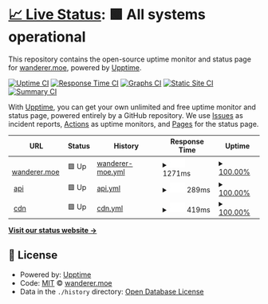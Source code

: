 # [📈 Live Status](https://status.wanderer.moe): <!--live status--> **🟩 All systems operational**

This repository contains the open-source uptime monitor and status page for [wanderer.moe](https://wanderer.moe/), powered by [Upptime](https://github.com/upptime/upptime).

[![Uptime CI](https://github.com/wanderer-moe/status/workflows/Uptime%20CI/badge.svg)](https://github.com/wanderer-moe/status/actions?query=workflow%3A%22Uptime+CI%22)
[![Response Time CI](https://github.com/wanderer-moe/status/workflows/Response%20Time%20CI/badge.svg)](https://github.com/wanderer-moe/status/actions?query=workflow%3A%22Response+Time+CI%22)
[![Graphs CI](https://github.com/wanderer-moe/status/workflows/Graphs%20CI/badge.svg)](https://github.com/wanderer-moe/status/actions?query=workflow%3A%22Graphs+CI%22)
[![Static Site CI](https://github.com/wanderer-moe/status/workflows/Static%20Site%20CI/badge.svg)](https://github.com/wanderer-moe/status/actions?query=workflow%3A%22Static+Site+CI%22)
[![Summary CI](https://github.com/wanderer-moe/status/workflows/Summary%20CI/badge.svg)](https://github.com/wanderer-moe/status/actions?query=workflow%3A%22Summary+CI%22)

With [Upptime](https://upptime.js.org), you can get your own unlimited and free uptime monitor and status page, powered entirely by a GitHub repository. We use [Issues](https://github.com/wanderer-moe/status/issues) as incident reports, [Actions](https://github.com/wanderer-moe/status/actions) as uptime monitors, and [Pages](https://status.wanderer.moe) for the status page.

<!--start: status pages-->
<!-- This summary is generated by Upptime (https://github.com/upptime/upptime) -->
<!-- Do not edit this manually, your changes will be overwritten -->
<!-- prettier-ignore -->
| URL | Status | History | Response Time | Uptime |
| --- | ------ | ------- | ------------- | ------ |
| <img alt="" src="https://icons.duckduckgo.com/ip3/wanderer.moe.ico" height="13"> [wanderer.moe](https://wanderer.moe) | 🟩 Up | [wanderer-moe.yml](https://github.com/wanderer-moe/status/commits/HEAD/history/wanderer-moe.yml) | <details><summary><img alt="Response time graph" src="./graphs/wanderer-moe/response-time-week.png" height="20"> 1271ms</summary><br><a href="https://status.wanderer.moe/history/wanderer-moe"><img alt="Response time 1271" src="https://img.shields.io/endpoint?url=https%3A%2F%2Fraw.githubusercontent.com%2Fwanderer-moe%2Fstatus%2FHEAD%2Fapi%2Fwanderer-moe%2Fresponse-time.json"></a><br><a href="https://status.wanderer.moe/history/wanderer-moe"><img alt="24-hour response time 1271" src="https://img.shields.io/endpoint?url=https%3A%2F%2Fraw.githubusercontent.com%2Fwanderer-moe%2Fstatus%2FHEAD%2Fapi%2Fwanderer-moe%2Fresponse-time-day.json"></a><br><a href="https://status.wanderer.moe/history/wanderer-moe"><img alt="7-day response time 1271" src="https://img.shields.io/endpoint?url=https%3A%2F%2Fraw.githubusercontent.com%2Fwanderer-moe%2Fstatus%2FHEAD%2Fapi%2Fwanderer-moe%2Fresponse-time-week.json"></a><br><a href="https://status.wanderer.moe/history/wanderer-moe"><img alt="30-day response time 1271" src="https://img.shields.io/endpoint?url=https%3A%2F%2Fraw.githubusercontent.com%2Fwanderer-moe%2Fstatus%2FHEAD%2Fapi%2Fwanderer-moe%2Fresponse-time-month.json"></a><br><a href="https://status.wanderer.moe/history/wanderer-moe"><img alt="1-year response time 1271" src="https://img.shields.io/endpoint?url=https%3A%2F%2Fraw.githubusercontent.com%2Fwanderer-moe%2Fstatus%2FHEAD%2Fapi%2Fwanderer-moe%2Fresponse-time-year.json"></a></details> | <details><summary><a href="https://status.wanderer.moe/history/wanderer-moe">100.00%</a></summary><a href="https://status.wanderer.moe/history/wanderer-moe"><img alt="All-time uptime 100.00%" src="https://img.shields.io/endpoint?url=https%3A%2F%2Fraw.githubusercontent.com%2Fwanderer-moe%2Fstatus%2FHEAD%2Fapi%2Fwanderer-moe%2Fuptime.json"></a><br><a href="https://status.wanderer.moe/history/wanderer-moe"><img alt="24-hour uptime 100.00%" src="https://img.shields.io/endpoint?url=https%3A%2F%2Fraw.githubusercontent.com%2Fwanderer-moe%2Fstatus%2FHEAD%2Fapi%2Fwanderer-moe%2Fuptime-day.json"></a><br><a href="https://status.wanderer.moe/history/wanderer-moe"><img alt="7-day uptime 100.00%" src="https://img.shields.io/endpoint?url=https%3A%2F%2Fraw.githubusercontent.com%2Fwanderer-moe%2Fstatus%2FHEAD%2Fapi%2Fwanderer-moe%2Fuptime-week.json"></a><br><a href="https://status.wanderer.moe/history/wanderer-moe"><img alt="30-day uptime 100.00%" src="https://img.shields.io/endpoint?url=https%3A%2F%2Fraw.githubusercontent.com%2Fwanderer-moe%2Fstatus%2FHEAD%2Fapi%2Fwanderer-moe%2Fuptime-month.json"></a><br><a href="https://status.wanderer.moe/history/wanderer-moe"><img alt="1-year uptime 100.00%" src="https://img.shields.io/endpoint?url=https%3A%2F%2Fraw.githubusercontent.com%2Fwanderer-moe%2Fstatus%2FHEAD%2Fapi%2Fwanderer-moe%2Fuptime-year.json"></a></details>
| <img alt="" src="https://icons.duckduckgo.com/ip3/api.wanderer.moe.ico" height="13"> [api](https://api.wanderer.moe) | 🟩 Up | [api.yml](https://github.com/wanderer-moe/status/commits/HEAD/history/api.yml) | <details><summary><img alt="Response time graph" src="./graphs/api/response-time-week.png" height="20"> 289ms</summary><br><a href="https://status.wanderer.moe/history/api"><img alt="Response time 289" src="https://img.shields.io/endpoint?url=https%3A%2F%2Fraw.githubusercontent.com%2Fwanderer-moe%2Fstatus%2FHEAD%2Fapi%2Fapi%2Fresponse-time.json"></a><br><a href="https://status.wanderer.moe/history/api"><img alt="24-hour response time 289" src="https://img.shields.io/endpoint?url=https%3A%2F%2Fraw.githubusercontent.com%2Fwanderer-moe%2Fstatus%2FHEAD%2Fapi%2Fapi%2Fresponse-time-day.json"></a><br><a href="https://status.wanderer.moe/history/api"><img alt="7-day response time 289" src="https://img.shields.io/endpoint?url=https%3A%2F%2Fraw.githubusercontent.com%2Fwanderer-moe%2Fstatus%2FHEAD%2Fapi%2Fapi%2Fresponse-time-week.json"></a><br><a href="https://status.wanderer.moe/history/api"><img alt="30-day response time 289" src="https://img.shields.io/endpoint?url=https%3A%2F%2Fraw.githubusercontent.com%2Fwanderer-moe%2Fstatus%2FHEAD%2Fapi%2Fapi%2Fresponse-time-month.json"></a><br><a href="https://status.wanderer.moe/history/api"><img alt="1-year response time 289" src="https://img.shields.io/endpoint?url=https%3A%2F%2Fraw.githubusercontent.com%2Fwanderer-moe%2Fstatus%2FHEAD%2Fapi%2Fapi%2Fresponse-time-year.json"></a></details> | <details><summary><a href="https://status.wanderer.moe/history/api">100.00%</a></summary><a href="https://status.wanderer.moe/history/api"><img alt="All-time uptime 100.00%" src="https://img.shields.io/endpoint?url=https%3A%2F%2Fraw.githubusercontent.com%2Fwanderer-moe%2Fstatus%2FHEAD%2Fapi%2Fapi%2Fuptime.json"></a><br><a href="https://status.wanderer.moe/history/api"><img alt="24-hour uptime 100.00%" src="https://img.shields.io/endpoint?url=https%3A%2F%2Fraw.githubusercontent.com%2Fwanderer-moe%2Fstatus%2FHEAD%2Fapi%2Fapi%2Fuptime-day.json"></a><br><a href="https://status.wanderer.moe/history/api"><img alt="7-day uptime 100.00%" src="https://img.shields.io/endpoint?url=https%3A%2F%2Fraw.githubusercontent.com%2Fwanderer-moe%2Fstatus%2FHEAD%2Fapi%2Fapi%2Fuptime-week.json"></a><br><a href="https://status.wanderer.moe/history/api"><img alt="30-day uptime 100.00%" src="https://img.shields.io/endpoint?url=https%3A%2F%2Fraw.githubusercontent.com%2Fwanderer-moe%2Fstatus%2FHEAD%2Fapi%2Fapi%2Fuptime-month.json"></a><br><a href="https://status.wanderer.moe/history/api"><img alt="1-year uptime 100.00%" src="https://img.shields.io/endpoint?url=https%3A%2F%2Fraw.githubusercontent.com%2Fwanderer-moe%2Fstatus%2FHEAD%2Fapi%2Fapi%2Fuptime-year.json"></a></details>
| <img alt="" src="https://icons.duckduckgo.com/ip3/cdn.wanderer.moe.ico" height="13"> [cdn](https://cdn.wanderer.moe) | 🟩 Up | [cdn.yml](https://github.com/wanderer-moe/status/commits/HEAD/history/cdn.yml) | <details><summary><img alt="Response time graph" src="./graphs/cdn/response-time-week.png" height="20"> 419ms</summary><br><a href="https://status.wanderer.moe/history/cdn"><img alt="Response time 419" src="https://img.shields.io/endpoint?url=https%3A%2F%2Fraw.githubusercontent.com%2Fwanderer-moe%2Fstatus%2FHEAD%2Fapi%2Fcdn%2Fresponse-time.json"></a><br><a href="https://status.wanderer.moe/history/cdn"><img alt="24-hour response time 419" src="https://img.shields.io/endpoint?url=https%3A%2F%2Fraw.githubusercontent.com%2Fwanderer-moe%2Fstatus%2FHEAD%2Fapi%2Fcdn%2Fresponse-time-day.json"></a><br><a href="https://status.wanderer.moe/history/cdn"><img alt="7-day response time 419" src="https://img.shields.io/endpoint?url=https%3A%2F%2Fraw.githubusercontent.com%2Fwanderer-moe%2Fstatus%2FHEAD%2Fapi%2Fcdn%2Fresponse-time-week.json"></a><br><a href="https://status.wanderer.moe/history/cdn"><img alt="30-day response time 419" src="https://img.shields.io/endpoint?url=https%3A%2F%2Fraw.githubusercontent.com%2Fwanderer-moe%2Fstatus%2FHEAD%2Fapi%2Fcdn%2Fresponse-time-month.json"></a><br><a href="https://status.wanderer.moe/history/cdn"><img alt="1-year response time 419" src="https://img.shields.io/endpoint?url=https%3A%2F%2Fraw.githubusercontent.com%2Fwanderer-moe%2Fstatus%2FHEAD%2Fapi%2Fcdn%2Fresponse-time-year.json"></a></details> | <details><summary><a href="https://status.wanderer.moe/history/cdn">100.00%</a></summary><a href="https://status.wanderer.moe/history/cdn"><img alt="All-time uptime 100.00%" src="https://img.shields.io/endpoint?url=https%3A%2F%2Fraw.githubusercontent.com%2Fwanderer-moe%2Fstatus%2FHEAD%2Fapi%2Fcdn%2Fuptime.json"></a><br><a href="https://status.wanderer.moe/history/cdn"><img alt="24-hour uptime 100.00%" src="https://img.shields.io/endpoint?url=https%3A%2F%2Fraw.githubusercontent.com%2Fwanderer-moe%2Fstatus%2FHEAD%2Fapi%2Fcdn%2Fuptime-day.json"></a><br><a href="https://status.wanderer.moe/history/cdn"><img alt="7-day uptime 100.00%" src="https://img.shields.io/endpoint?url=https%3A%2F%2Fraw.githubusercontent.com%2Fwanderer-moe%2Fstatus%2FHEAD%2Fapi%2Fcdn%2Fuptime-week.json"></a><br><a href="https://status.wanderer.moe/history/cdn"><img alt="30-day uptime 100.00%" src="https://img.shields.io/endpoint?url=https%3A%2F%2Fraw.githubusercontent.com%2Fwanderer-moe%2Fstatus%2FHEAD%2Fapi%2Fcdn%2Fuptime-month.json"></a><br><a href="https://status.wanderer.moe/history/cdn"><img alt="1-year uptime 100.00%" src="https://img.shields.io/endpoint?url=https%3A%2F%2Fraw.githubusercontent.com%2Fwanderer-moe%2Fstatus%2FHEAD%2Fapi%2Fcdn%2Fuptime-year.json"></a></details>

<!--end: status pages-->

[**Visit our status website →**](https://status.wanderer.moe)

## 📄 License

- Powered by: [Upptime](https://github.com/upptime/upptime)
- Code: [MIT](./LICENSE) © [wanderer.moe](https://wanderer.moe/)
- Data in the `./history` directory: [Open Database License](https://opendatacommons.org/licenses/odbl/1-0/)
